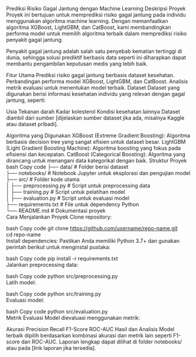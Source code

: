 Prediksi Risiko Gagal Jantung dengan Machine Learning
Deskripsi Proyek
Proyek ini bertujuan untuk memprediksi risiko gagal jantung pada individu menggunakan algoritma machine learning. Dengan memanfaatkan algoritma XGBoost, LightGBM, dan CatBoost, kami membandingkan performa model untuk memilih algoritma terbaik dalam memprediksi risiko penyakit gagal jantung.

Penyakit gagal jantung adalah salah satu penyebab kematian tertinggi di dunia, sehingga solusi prediktif berbasis data seperti ini diharapkan dapat membantu pengambilan keputusan medis yang lebih baik.

Fitur Utama
Prediksi risiko gagal jantung berbasis dataset kesehatan.
Perbandingan performa model XGBoost, LightGBM, dan CatBoost.
Analisis metrik evaluasi untuk menentukan model terbaik.
Dataset
Dataset yang digunakan berisi informasi kesehatan individu yang relevan dengan gagal jantung, seperti:

Usia
Tekanan darah
Kadar kolesterol
Kondisi kesehatan lainnya
Dataset diambil dari sumber [dijelaskan sumber dataset jika ada, misalnya Kaggle atau dataset pribadi].

Algoritma yang Digunakan
XGBoost (Extreme Gradient Boosting): Algoritma berbasis decision tree yang sangat efisien untuk dataset besar.
LightGBM (Light Gradient Boosting Machine): Algoritma boosting yang fokus pada efisiensi dan kecepatan.
CatBoost (Categorical Boosting): Algoritma yang dirancang untuk menangani data kategorikal dengan baik.
Struktur Proyek
bash
Copy code
├── data/                # Folder berisi dataset  
├── notebooks/           # Notebook Jupyter untuk eksplorasi dan pengujian model  
├── src/                 # Folder kode utama  
│   ├── preprocessing.py # Script untuk preprocessing data  
│   ├── training.py      # Script untuk pelatihan model  
│   ├── evaluation.py    # Script untuk evaluasi model  
├── requirements.txt     # File untuk dependency Python  
└── README.md            # Dokumentasi proyek  
Cara Menjalankan Proyek
Clone repository:

bash
Copy code
git clone https://github.com/username/repo-name.git  
cd repo-name  
Install dependencies:
Pastikan Anda memiliki Python 3.7+ dan gunakan perintah berikut untuk menginstal pustaka:

bash
Copy code
pip install -r requirements.txt  
Jalankan preprocessing data:

bash
Copy code
python src/preprocessing.py  
Latih model:

bash
Copy code
python src/training.py  
Evaluasi model:

bash
Copy code
python src/evaluation.py  
Metrik Evaluasi
Model dievaluasi menggunakan metrik:

Akurasi
Precision
Recall
F1-Score
ROC-AUC
Hasil dan Analisis
Model terbaik dipilih berdasarkan kombinasi akurasi dan metrik lain seperti F1-score dan ROC-AUC. Laporan lengkap dapat dilihat di folder notebooks/ atau pada [link laporan jika tersedia].
